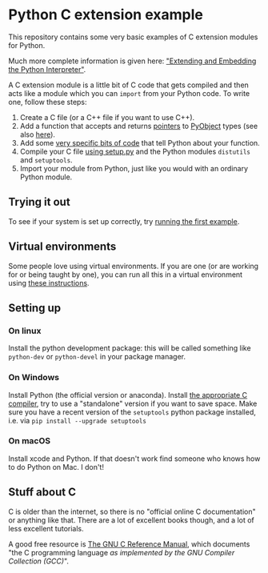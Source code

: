 # Python C extension example

This repository contains some very basic examples of C extension modules for Python.

Much more complete information is given here: ["Extending and Embedding the Python Interpreter"](https://docs.python.org/3/extending/index.html).

A C extension module is a little bit of C code that gets compiled and then acts like a module which you can `import` from your Python code.
To write one, follow these steps:

1. Create a C file (or a C++ file if you want to use C++).
2. Add a function that accepts and returns [pointers](https://www.gnu.org/software/gnu-c-manual/gnu-c-manual.html#Pointers) to [PyObject](https://docs.python.org/3/c-api/object.html) types (see also [here](https://docs.python.org/3/c-api/structures.html#c.PyObject)).
3. Add some [very specific bits of code](https://docs.python.org/3/extending/extending.html#the-module-s-method-table-and-initialization-function) that tell Python about your function.
4. Compile your C file [using setup.py](https://docs.python.org/3/extending/building.html#building) and the Python modules `distutils` and `setuptools`.
5. Import your module from Python, just like you would with an ordinary Python module.

## Trying it out

To see if your system is set up correctly, try [running the first example](./1-gimme-five/README.md).

## Virtual environments

Some people love using virtual environments.
If you are one (or are working for or being taught by one), you can run all this in a virtual environment using [these instructions](https://docs.python.org/3/tutorial/venv.html).

## Setting up

### On linux

Install the python development package: this will be called something like `python-dev` or `python-devel` in your package manager.

### On Windows

Install Python (the official version or anaconda).
Install [the appropriate C compiler](https://wiki.python.org/moin/WindowsCompilers), try to use a "standalone" version if you want to save space.
Make sure you have a recent version of the `setuptools` python package installed, i.e. via `pip install --upgrade setuptools`

### On macOS

Install xcode and Python.
If that doesn't work find someone who knows how to do Python on Mac. I don't!

## Stuff about C

C is older than the internet, so there is no "official online C documentation" or anything like that.
There are a lot of excellent books though, and a lot of less excellent tutorials.

A good free resource is [The GNU C Reference Manual](https://www.gnu.org/software/gnu-c-manual/gnu-c-manual.html), which documents "the C programming language _as implemented by the GNU Compiler Collection (GCC)_".

